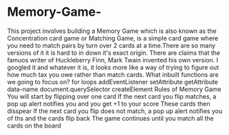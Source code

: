 # Memory-Game-
This project involves building a Memory Game which is also known as the Concentration card game or Matching Game, is a simple card game where you need to match pairs by turn over 2 cards at a time.There are so many versions of it it is hard to in down it's exact origin. There are claims that the famuos writer of Huckleberry Finn, Mark Twain invented his own version. I googled it and whatever it is, it looks more like a way of trying to figure out how much tax you owe rather than match cards.
What inbuilt functions are we going to focus on?
for loops
addEventListener
setAttribute
getAttribute
data-name
document.querySelector
createElement
Rules of Memory Game
You will start by flipping over one card
If the next card you flip matches, a pop up alert notifies you and you get +1 to your score
These cards then disspear
If the next card you flip does not match, a pop up alert notifies you of ths and the cards flip back
The game continues until you match all the cards on the board
